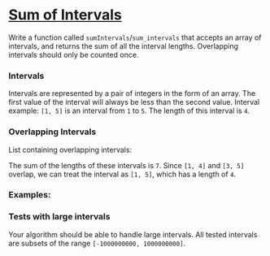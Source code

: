 # [Sum of Intervals](https://www.codewars.com/kata/52b7ed099cdc285c300001cd)

Write a function called `sumIntervals`/`sum_intervals` that accepts an array of intervals, and returns the sum of all the interval lengths. Overlapping intervals should only be counted once.

### Intervals

Intervals are represented by a pair of integers in the form of an array. The first value of the interval will always be less than the second value. Interval example: `[1, 5]` is an interval from `1` to `5`. The length of this interval is `4`.

### Overlapping Intervals

List containing overlapping intervals:



The sum of the lengths of these intervals is `7`. Since `[1, 4]` and `[3, 5]` overlap, we can treat the interval as `[1, 5]`, which has a length of `4`.

### Examples:



### Tests with large intervals

Your algorithm should be able to handle large intervals. All tested intervals are subsets of the range `[-1000000000, 1000000000]`.

